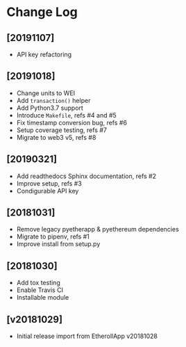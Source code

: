 # Change Log

## [20191107]

  - API key refactoring


## [20191018]

  - Change units to WEI
  - Add `transaction()` helper
  - Add Python3.7 support
  - Introduce `Makefile`, refs #4 and #5
  - Fix timestamp conversion bug, refs #6
  - Setup coverage testing, refs #7
  - Migrate to web3 v5, refs #8


## [20190321]

  - Add readthedocs Sphinx documentation, refs #2
  - Improve setup, refs #3
  - Condigurable API key


## [20181031]

  - Remove legacy pyetherapp & pyethereum dependencies
  - Migrate to pipenv, refs #1
  - Improve install from setup.py


## [20181030]

  - Add tox testing
  - Enable Travis CI
  - Installable module


## [v20181029]

  - Initial release import from EtherollApp v20181028

